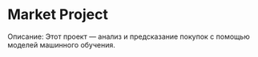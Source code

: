 # Market Project

Описание: Этот проект — анализ и предсказание покупок с помощью моделей машинного обучения.




